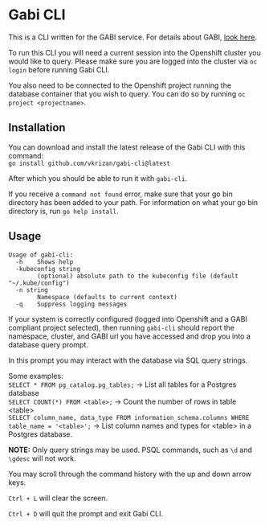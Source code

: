 # Gabi CLI

This is a CLI written for the GABI service. For details about GABI, [look here](https://github.com/app-sre/gabi).

To run this CLI you will need a current session into the Openshift cluster you would like to query. Please make sure you are logged into the cluster via `oc login` before running Gabi CLI.

You also need to be connected to the Openshift project running the database container that you wish to query. You can do so by running `oc project <projectname>`.

## Installation

You can download and install the latest release of the Gabi CLI with this command:  
`go install github.com/vkrizan/gabi-cli@latest`

After which you should be able to run it with `gabi-cli`.

If you receive a `command not found` error, make sure that your go bin directory has been added to your path. For information on what your go bin directory is, run `go help install`.

## Usage
```
Usage of gabi-cli:
  -h    Shows help
  -kubeconfig string
        (optional) absolute path to the kubeconfig file (default "~/.kube/config")
  -n string
        Namespace (defaults to current context)
  -q    Suppress logging messages
```

If your system is correctly configured (logged into Openshift and a GABI compliant project selected), then running `gabi-cli` should report the namespace, cluster, and GABI url you have accessed and drop you into a database query prompt.

In this prompt you may interact with the database via SQL query strings.

Some examples:  
`SELECT * FROM pg_catalog.pg_tables;` -> List all tables for a Postgres database  
`SELECT COUNT(*) FROM <table>;` -> Count the number of rows in table \<table\>  
`SELECT column_name, data_type FROM information_schema.columns WHERE table_name = '<table>';` -> List column names and types for \<table\> in a Postgres database.

**NOTE:** Only query strings may be used. PSQL commands, such as `\d` and `\gdesc` will not work.

You may scroll through the command history with the up and down arrow keys.

`Ctrl + L` will clear the screen.

`Ctrl + D` will quit the prompt and exit Gabi CLI.
